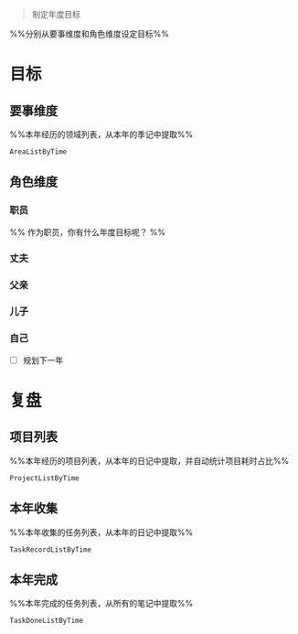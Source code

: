 > 制定年度目标

%%分别从要事维度和角色维度设定目标%%

# 目标

## 要事维度
%%本年经历的领域列表，从本年的季记中提取%%
```LifeOS
AreaListByTime
```

## 角色维度
### 职员
%% 作为职员，你有什么年度目标呢？ %%
### 丈夫
### 父亲
### 儿子
### 自己
- [ ] 规划下一年

# 复盘
## 项目列表
%%本年经历的项目列表，从本年的日记中提取，并自动统计项目耗时占比%%
```LifeOS
ProjectListByTime
```

## 本年收集
%%本年收集的任务列表，从本年的日记中提取%%
```LifeOS
TaskRecordListByTime
```

## 本年完成
%%本年完成的任务列表，从所有的笔记中提取%%
```LifeOS
TaskDoneListByTime
```
